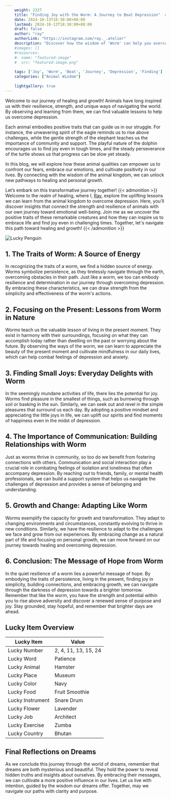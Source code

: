 ```yaml
---
    weight: 2337
    title: "Finding Joy with the Worm: A Journey to Beat Depression"  # Assuming 'title' column exists
    date: 2024-10-13T18:30:00+08:00
    lastmod: 2024-10-13T18:30:00+08:00
    draft: false
    author: "ray"
    authorLink: "https://instagram.com/ray._.atelier"
    description: "Discover how the wisdom of 'Worm' can help you overcome depression and find joy in your life journey."
    #images: []
    #resources:
    #- name: "featured-image"
    #  src: "featured-image.png"
    
    tags: ['Joy', 'Worm', 'Beat', 'Journey', 'Depression', 'Finding']
    categories: ["Animal Wisdom"]
    
    lightgallery: true
---
```

    
Welcome to our journey of healing and growth! Animals have long inspired us with their resilience, strength, and unique ways of navigating the world. By observing and learning from them, we can find valuable lessons to help us overcome depression.

Each animal embodies positive traits that can guide us in our struggle. For instance, the unwavering spirit of the eagle reminds us to rise above challenges, while the gentle strength of the elephant teaches us the importance of community and support. The playful nature of the dolphin encourages us to find joy even in tough times, and the steady perseverance of the turtle shows us that progress can be slow yet steady.

In this blog, we will explore how these animal qualities can empower us to confront our fears, embrace our emotions, and cultivate positivity in our lives. By connecting with the wisdom of the animal kingdom, we can unlock new pathways to healing and personal growth.

Let’s embark on this transformative journey together!
{{< admonition >}}
Welcome to the realm of healing, where I, [Ray](https://instagram.com/ray._.atelier), explore the uplifting lessons we can learn from the animal kingdom to overcome depression. Here, you’ll discover insights that connect the strength and resilience of animals with our own journey toward emotional well-being. Join me as we uncover the positive traits of these remarkable creatures and how they can inspire us to embrace life and find joy even in challenging times. Together, let's navigate this path toward healing and growth!
{{< /admonition >}}

![Lucky Penguin](https://cdn.pixabay.com/photo/2024/09/07/02/34/penguins-9028827_1280.jpg "Lucky Penguin")

## 1. The Traits of Worm: A Source of Energy
In recognizing the traits of a worm, we find a hidden source of energy. Worms symbolize persistence, as they tirelessly navigate through the earth, overcoming obstacles in their path. Just like a worm, we too can embody resilience and determination in our journey through overcoming depression. By embracing these characteristics, we can draw strength from the simplicity and effectiveness of the worm's actions.

## 2. Focusing on the Present: Lessons from Worm in Nature
Worms teach us the valuable lesson of living in the present moment. They exist in harmony with their surroundings, focusing on what they can accomplish today rather than dwelling on the past or worrying about the future. By observing the ways of the worm, we can learn to appreciate the beauty of the present moment and cultivate mindfulness in our daily lives, which can help combat feelings of depression and anxiety.

## 3. Finding Small Joys: Everyday Delights with Worm
In the seemingly mundane activities of life, there lies the potential for joy. Worms find pleasure in the smallest of things, such as burrowing through soil or basking in the sun. Similarly, we can seek out and revel in the simple pleasures that surround us each day. By adopting a positive mindset and appreciating the little joys in life, we can uplift our spirits and find moments of happiness even in the midst of depression.

## 4. The Importance of Communication: Building Relationships with Worm
Just as worms thrive in community, so too do we benefit from fostering connections with others. Communication and social interaction play a crucial role in combating feelings of isolation and loneliness that often accompany depression. By reaching out to friends, family, or mental health professionals, we can build a support system that helps us navigate the challenges of depression and provides a sense of belonging and understanding.

## 5. Growth and Change: Adapting Like Worm
Worms exemplify the capacity for growth and transformation. They adapt to changing environments and circumstances, constantly evolving to thrive in new conditions. Similarly, we have the resilience to adapt to the challenges we face and grow from our experiences. By embracing change as a natural part of life and focusing on personal growth, we can move forward on our journey towards healing and overcoming depression.

## 6. Conclusion: The Message of Hope from Worm
In the quiet resilience of a worm lies a powerful message of hope. By embodying the traits of persistence, living in the present, finding joy in simplicity, building connections, and embracing growth, we can navigate through the darkness of depression towards a brighter tomorrow. Remember that like the worm, you have the strength and potential within you to rise above adversity and discover a renewed sense of purpose and joy. Stay grounded, stay hopeful, and remember that brighter days are ahead.


## Lucky Item Overview
| Lucky Item          | Value              |
|---------------|--------------------|
| Lucky Number        | 2, 4, 11, 13, 15, 24  |
| Lucky Word          | Patience |
| Lucky Animal        | Hamster |
| Lucky Place         | Museum     |
| Lucky Color         | Navy     |
| Lucky Food          | Fruit Smoothie      |
| Lucky Instrument    | Snare Drum |
| Lucky Flower        | Lavender    |
| Lucky Job           | Architect       |
| Lucky Exercise      | Zumba  |
| Lucky Country       | Bhutan    |


##  Final Reflections on Dreams

As we conclude this journey through the world of dreams, remember that dreams are both mysterious and beautiful. They hold the power to reveal hidden truths and insights about ourselves. By embracing their messages, we can cultivate a more positive influence in our lives. Let us live with intention, guided by the wisdom our dreams offer. Together, may we navigate our paths with clarity and purpose.
